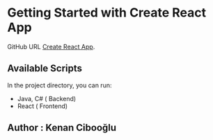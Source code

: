 # Getting Started with Create React App

GitHub URL [Create React App](https://github.com/facebook/create-react-app).

## Available Scripts

In the project directory, you can run:

- Java, C# ( Backend)
- React    ( Frontend)

## Author : Kenan Cibooğlu